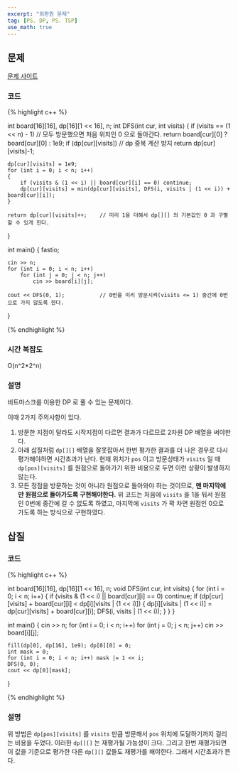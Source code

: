 ```yaml
---
excerpt: "외판원 문제"
tag: [PS. DP, PS. TSP]
use_math: true
---
```

## 문제

[문제 사이트](https://www.acmicpc.net/problem/2098)

### 코드

{% highlight c++ %}

int board[16][16], dp[16][1 << 16], n;
int DFS(int cur, int visits)
{
	if (visits == (1 << n) - 1)  // 모두 방문했으면 처음 위치인 0 으로 돌아간다.
        return board[cur][0] ? board[cur][0] : 1e9;
	if (dp[cur][visits])         // dp 중복 계산 방지
        return dp[cur][visits]-1;
    
	dp[cur][visits] = 1e9;
	for (int i = 0; i < n; i++)
	{
		if (visits & (1 << i) || board[cur][i] == 0) continue;
		dp[cur][visits] = min(dp[cur][visits], DFS(i, visits | (1 << i)) + board[cur][i]);
	}
	
	return dp[cur][visits]++;    // 미리 1을 더해서 dp[][] 의 기본값인 0 과 구별할 수 있게 한다.
}

int main()
{
	fastio;

	cin >> n;
	for (int i = 0; i < n; i++)
		for (int j = 0; j < n; j++)
			cin >> board[i][j];
	
	cout << DFS(0, 1);           // 0번을 미리 방문시켜(visits <= 1) 중간에 0번으로 가지 않도록 한다.
}

{% endhighlight %}

### 시간 복잡도

O(n^2*2^n)

### 설명

비트마스크를 이용한 DP 로 풀 수 있는 문제이다.

이때 2가지 주의사항이 있다.
1. 방문한 지점이 달라도 시작지점이 다르면 결과가 다르므로 2차원 DP 배열을 써야한다.
2. 아래 삽질처럼 ```dp[][]``` 배열을 잘못잡아서 한번 평가한 결과를 더 나은 경우로 다시 평가해야하면 시간초과가 난다. 현재 위치가  ```pos``` 이고 방문상태가 ```visits``` 일 때```dp[pos][visits]``` 를 원점으로 돌아가기 위한 비용으로 두면 이런 상황이 발생하지 않는다.
3. 모든 정점을 방문하는 것이 아니라 원점으로 돌아와야 하는 것이므로, __맨 마지막에만 원점으로 돌아가도록 구현해야한다.__ 위 코드는 처음에 ```visits``` 을 1을 둬서 원점인 0번에 중간에 갈 수 없도록 하였고, 마지막에 ```visits``` 가 꽉 차면 원점인 0으로 가도록 하는 방식으로 구현하였다.


## 삽질

### 코드

{% highlight c++ %}

int board[16][16], dp[16][1 << 16], n;
void DFS(int cur, int visits)
{
	for (int i = 0; i < n; i++)
	{
		if (visits & (1 << i) || board[cur][i] == 0) continue;
		if (dp[cur][visits] + board[cur][i] < dp[i][visits | (1 << i)])
		{
			dp[i][visits | (1 << i)] = dp[cur][visits] + board[cur][i];
			DFS(i, visits | (1 << i));
		}
	}
}

int main()
{
	cin >> n;
	for (int i = 0; i < n; i++)
		for (int j = 0; j < n; j++)
			cin >> board[i][j];

	fill(dp[0], dp[16], 1e9); dp[0][0] = 0;
	int mask = 0;
	for (int i = 0; i < n; i++) mask |= 1 << i;
	DFS(0, 0);
	cout << dp[0][mask];
}

{% endhighlight %}

### 설명

위 방법은 ```dp[pos][visits]``` 를 ```visits``` 만큼 방문해서 ```pos``` 위치에 도달하기까지 걸리는 비용을 두었다. 이러한 ```dp[][]``` 는 재평가될 가능성이 크다. 그리고 한번 재평가되면 이 값을 기준으로 평가한 다른 ```dp[][]``` 값들도 재평가를 해야한다. 그래서 시간초과가 뜬다.   